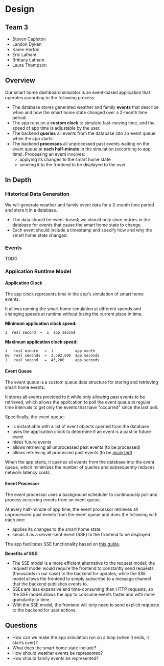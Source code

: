 # Design

## Team 3

- Steven Capleton
- Landon Dyken
- Karen Horton
- Eric Latham
- Brittany Latham
- Laura Thompson

## Overview

Our smart home dashboard simulator is an event-based application that operates according to the following process:

- The database stores generated weather and family **events** that describe when and how the smart home state changed over a 2-month time period.
- The app runs on a **custom clock** to simulate fast-moving time, and the speed of app time is adjustable by the user.
- The backend **queries** all events from the database into an event queue when the app starts.
- The backend **processes** all unprocessed past events waiting on the event queue at **each half-minute** in the simulation (according to app time). Processing an event involves:
  - applying its changes to the smart home state
  - sending it to the frontend to be displayed to the user

## In Depth

### Historical Data Generation

We will generate weather and family event data for a 2-month time period and store it in a database.

- The data should be event-based; we should only store entries in the database for events that cause the smart home state to change.
- Each event should include a timestamp and specify how and why the smart home state changed.

### Events

TODO

### Application Runtime Model

#### Application Clock

The app clock represents time in the app's simulation of smart home events.

It allows running the smart home simulation at different speeds and changing speeds at runtime without losing the current place in time.

**Minimum application clock speed:**

```txt
1  real second  =  1  app second
```

**Maximum application clock speed:**

```txt
1   real minute   =  1          app month
60  real seconds  =  2,592,000  app seconds
1   real second   =  43,200     app seconds
```

#### Event Queue

The event queue is a custom queue data structure for storing and retrieving smart home events.

It stores all events provided to it while only allowing past events to be retrieved, which allows the application to poll the event queue at regular time intervals to get only the events that have "occurred" since the last poll.

Specifically, the event queue:

- is instantiable with a list of event objects queried from the database
- uses the application clock to determine if an event is a past or future event
- hides future events
- allows retrieving all unprocessed past events (to be processed)
- allows retrieving all processed past events (to be [analyzed](#data-analysis))

When the app starts, it queries all events from the database into the event queue, which minimizes the number of queries and subsequently reduces network latency costs.

#### Event Processor

The event processor uses a background scheduler to continuously poll and process occurring events from an event queue.

At every half-minute of app time, the event processor retrieves all unprocessed past events from the event queue and does the following with each one:

- applies its changes to the smart home state
- sends it as a server-sent event (SSE) to the frontend to be displayed

The app facilitates SSE functionality based on [this guide](https://www.velotio.com/engineering-blog/how-to-implement-server-sent-events-using-python-flask-and-react).

**Benefits of SSE:**

- The SSE model is a more efficient alternative to the request model; the request model would require the frontend to constantly send requests (thousands in our case) to the backend for updates, while the SSE model allows the frontend to simply subscribe to a message channel that the backend publishes events to.
- SSEs are less expensive and time-consuming than HTTP requests, so the SSE model allows the app to consume events faster and with more granularity to time.
- With the SSE model, the frontend will only need to send explicit requests to the backend for user actions.

## Questions

- How can we make the app simulation run on a loop (when it ends, it starts over)?
- What does the smart home state include?
- How should weather events be represented?
- How should family events be represented?
